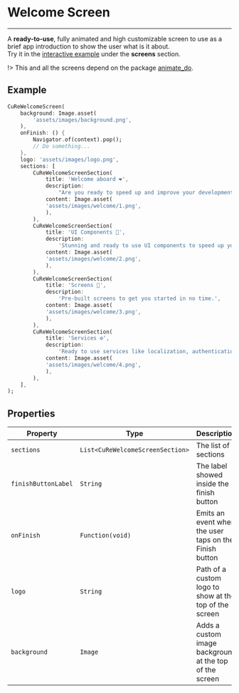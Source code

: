 # Welcome Screen

---

A **ready-to-use**, fully animated and high customizable screen to use as a brief app introduction to show the user what is it about.<br>
Try it in the [interactive example](/#/example) under the **screens** section.

!> This and all the screens depend on the package [animate_do](https://pub.dev/packages/animate_do).

## Example

```dart
CuReWelcomeScreen(
    background: Image.asset(
        'assets/images/background.png',
    ),
    onFinish: () {
        Navigator.of(context).pop();
        // Do something...
    },
    logo: 'assets/images/logo.png',
    sections: [
        CuReWelcomeScreenSection(
            title: 'Welcome aboard ❤️',
            description:
                "Are you ready to speed up and improve your development process with the Curving Reality Library?",
            content: Image.asset(
            'assets/images/welcome/1.png',
            ),
        ),
        CuReWelcomeScreenSection(
            title: 'UI Components 🎨',
            description:
                'Stunning and ready to use UI components to speed up your development process.',
            content: Image.asset(
            'assets/images/welcome/2.png',
            ),
        ),
        CuReWelcomeScreenSection(
            title: 'Screens 📱',
            description:
                'Pre-built screens to get you started in no time.',
            content: Image.asset(
            'assets/images/welcome/3.png',
            ),
        ),
        CuReWelcomeScreenSection(
            title: 'Services ⚙️',
            description:
                'Ready to use services like localization, authentication and more to enhance your app development.',
            content: Image.asset(
            'assets/images/welcome/4.png',
            ),
        ),
    ],
);
```

## Properties

| Property            | Type                             | Description                                             | Mandatory |
| ------------------- | -------------------------------- | ------------------------------------------------------- | --------- |
| `sections`          | `List<CuReWelcomeScreenSection>` | The list of sections                                    | ✅        |
| `finishButtonLabel` | `String`                         | The label showed inside the finish button               | ❌        |
| `onFinish`          | `Function(void)`                 | Emits an event when the user taps on the Finish button  | ❌        |
| `logo`              | `String`                         | Path of a custom logo to show at the top of the screen  | ❌        |
| `background`        | `Image`                          | Adds a custom image background at the top of the screen | ❌        |
